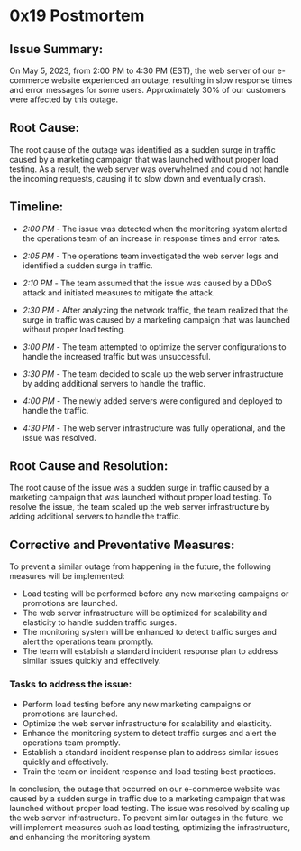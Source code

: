# 0x19 Postmortem

## Issue Summary:

On May 5, 2023, from 2:00 PM to 4:30 PM (EST), the web server of our e-commerce website experienced an outage, resulting in slow response times and error messages for some users. Approximately 30% of our customers were affected by this outage.

## Root Cause:

The root cause of the outage was identified as a sudden surge in traffic caused by a marketing campaign that was launched without proper load testing. As a result, the web server was overwhelmed and could not handle the incoming requests, causing it to slow down and eventually crash.

## Timeline:

- <i> 2:00 PM </i> - The issue was detected when the monitoring system alerted the operations team of an increase in response times and error rates.

- <i> 2:05 PM </i>- The operations team investigated the web server logs and identified a sudden surge in traffic.

- <i> 2:10 PM </i> - The team assumed that the issue was caused by a DDoS attack and initiated measures to mitigate the attack.

- <i> 2:30 PM </i> - After analyzing the network traffic, the team realized that the surge in traffic was caused by a marketing campaign that was launched without proper load testing.

- <i> 3:00 PM </i> - The team attempted to optimize the server configurations to handle the increased traffic but was unsuccessful.

- <i> 3:30 PM </i> - The team decided to scale up the web server infrastructure by adding additional servers to handle the traffic.

- <i> 4:00 PM </i> - The newly added servers were configured and deployed to handle the traffic.

- <i>4:30 PM </i> - The web server infrastructure was fully operational, and the issue was resolved.

## Root Cause and Resolution:

The root cause of the issue was a sudden surge in traffic caused by a marketing campaign that was launched without proper load testing. To resolve the issue, the team scaled up the web server infrastructure by adding additional servers to handle the traffic.

## Corrective and Preventative Measures:

To prevent a similar outage from happening in the future, the following measures will be implemented:

- Load testing will be performed before any new marketing campaigns or promotions are launched.
- The web server infrastructure will be optimized for scalability and elasticity to handle sudden traffic surges.
- The monitoring system will be enhanced to detect traffic surges and alert the operations team promptly.
- The team will establish a standard incident response plan to address similar issues quickly and effectively.

### Tasks to address the issue:

- Perform load testing before any new marketing campaigns or promotions are launched.
- Optimize the web server infrastructure for scalability and elasticity.
- Enhance the monitoring system to detect traffic surges and alert the operations team promptly.
- Establish a standard incident response plan to address similar issues quickly and effectively.
- Train the team on incident response and load testing best practices.

In conclusion, the outage that occurred on our e-commerce website was caused by a sudden surge in traffic due to a marketing campaign that was launched without proper load testing. The issue was resolved by scaling up the web server infrastructure. To prevent similar outages in the future, we will implement measures such as load testing, optimizing the infrastructure, and enhancing the monitoring system.
